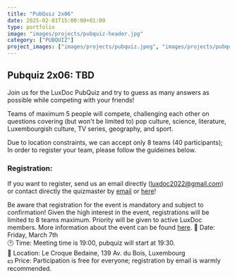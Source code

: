```yaml
---
title: "PubQuiz 2x06"
date: 2025-02-01T15:00:00+01:00
type: portfolio
image: "images/projects/pubquiz-header.jpg"
category: ["PUBQUIZ"]
project_images: ["images/projects/pubquiz.jpeg", "images/projects/pubquiz2.jpg"]
---
```


## Pubquiz 2x06: TBD

Join us for the LuxDoc PubQuiz and try to guess as many answers as possible while competing with your friends!

Teams of maximum 5 people will compete, challenging each other on questions covering  (but won't be limited to) pop culture, science, literature, Luxembourgish culture, TV series, geography, and sport.

Due to location constraints, we can accept only 8 teams (40 participants); In order to register your team, please follow the guideines below.

### Registration:
If you want to register, send us an email directly (luxdoc2022@gmail.com) or contact directly the quizmaster by [email](mailto:quizmaster.lux@gmail.com) or [here](https://letzquiz.github.io/)!

Be aware that registration for the event is mandatory and subject to confirmation! Given the high interest in the event, registrations will be limited to 8 teams maximum. Priority will be given to active LuxDoc members.
More information about the event can be found [here](https://letzquiz.github.io/about/).
📆 Date: Friday, March 7th  \
🕑 Time: Meeting time is 19:00, pubquiz will start at 19:30. \
📌 Location: Le Croque Bedaine, 139 Av. du Bois, Luxembourg \
💵 Price: Participation is free for everyone; registration by email is warmly recommended.
